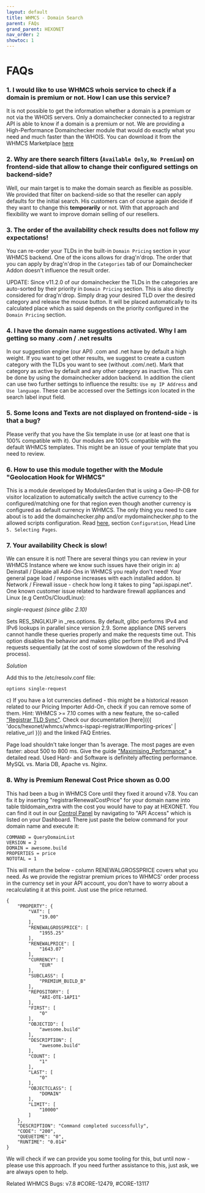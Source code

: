 ```yaml
---
layout: default
title: WHMCS - Domain Search
parent: FAQs
grand_parent: HEXONET
nav_order: 2
showtoc: 1
---
```


# FAQs

### 1. I would like to use WHMCS whois service to check if a domain is premium or not. How I can use this service?

It is not possible to get the information whether a domain is a premium or not via the WHOIS servers. Only a domainchecker connected to a registrar API is able to know if a domain is a premium or not.
We are providing a High-Performance Domainchecker module that would do exactly what you need and much faster than the WHOIS. You can download it from the WHMCS Marketplace [here](//marketplace.whmcs.com/product/1654)

### 2. Why are there search filters (`Available Only`, `No Premium`) on frontend-side that allow to change their configured settings on backend-side?

Well, our main target is to make the domain search as flexible as possible. We provided that filter on backend-side so that the reseller can apply defaults for the initial search. His customers can of course again decide if they want to change this **temporarily** or not. With that approach and flexibility we want to improve domain selling of our resellers.

### 3. The order of the availability check results does not follow my expectations!

You can re-order your TLDs in the built-in `Domain Pricing` section in your WHMCS backend. One of the icons allows for drag'n'drop. The order that you can apply by drag'n'drop in the `Categories` tab of our Domainchecker Addon doesn't influence the result order.

UPDATE: Since v11.2.0 of our domainchecker the TLDs in the categories are auto-sorted by their priority in `Domain Pricing` section. This is also directly considered for drag'n'drop. Simply drag your desired TLD over the desired category and release the mouse button. It will be placed automatically to its calculated place which as said depends on the priority configured in the `Domain Pricing` section.

### 4. I have the domain name suggestions activated. Why I am getting so many .com / .net results

In our suggestion engine (our API) .com and .net have by default a high weight. If you want to get other results, we suggest to create a custom category with the TLDs you want to see (without .com/.net). Mark that category as active by default and any other category as inactive. This can be done by using the domainchecker addon backend. In addition the client can use two further settings to influence the results: `Use my IP Address` and `Use language`. These can be accessed over the Settings icon located in the search label input field.

### 5. Some Icons and Texts are not displayed on frontend-side - is that a bug?

Please verify that you have the Six template in use (or at least one that is 100% compatible with it). Our modules are 100% compatible with the default WHMCS templates. This might be an issue of your template that you need to review.

### 6. How to use this module together with the Module "Geolocation Hook for WHMCS"

This is a module developed by ModulesGarden that is using a Geo-IP-DB for visitor localization to automatically switch the active currency to the configured/matching one for that region even though another currency is configured as default currency in WHMCS.
The only thing you need to care about is to add the domainchecker.php and/or mydomainchecker.php to the allowed scripts configuration.
Read [here](//www.docs.modulesgarden.com/Geolocation_Hook_For_WHMCS), section `Configuration`, Head Line `5. Selecting Pages`.

### 7. Your availability Check is slow!

We can ensure it is not! There are several things you can review in your WHMCS Instance where we know such issues have their origin in:
a) Deinstall / Disable all Add-Ons in WHMCS you really don't need! Your general page load / response increases with each installed addon.
b) Network / Firewall issue - check how long it takes to ping "api.ispapi.net". One known customer issue related to hardware firewall appliances and Linux (e.g CentOs/CloudLinux):

_single-request (since glibc 2.10)_

Sets RES_SNGLKUP in _res.options.  By default, glibc performs IPv4 and IPv6 lookups in parallel since version 2.9.  Some appliance DNS servers cannot handle these queries properly and make the requests time out. This option disables the behavior and makes glibc perform the IPv6 and IPv4 requests sequentially (at the cost of some slowdown of the resolving process).

_Solution_

Add this to the /etc/resolv.conf file:

`options single-request`

c) If you have a lot currencies defined - this might be a historical reason related to our Pricing Importer Add-On, check if you can remove some of them. Hint: WHMCS >= 7.10 comes with a new feature, the so-called ["Registrar TLD Sync"](//docs.whmcs.com/Registrar_TLD_Sync). Check our documentation [here]({{ 'docs/hexonet/whmcs/whmcs-ispapi-registrar/#importing-prices' | relative_url }}) and the linked FAQ Entries.

Page load shouldn't take longer than 1s average. The most pages are even faster: about 500 to 800 ms. Give the guide ["Maximising_Performance"](//docs.whmcs.com/Maximising_Performance) a detailed read. Used Hard- and Software is definitely affecting performance. MySQL vs. Maria DB, Apache vs. Nginx.

### 8. Why is Premium Renewal Cost Price shown as 0.00

This had been a bug in WHMCS Core until they fixed it around v7.8. You can fix it by inserting "registrarRenewalCostPrice" for your domain name into table tbldomain_extra with the cost you would have to pay at HEXONET. You can find it out in our [Control Panel](//account.hexonet.net) by navigating to "API Access" which is listed on your Dashboard. There just paste the below command for your domain name and execute it:

```
COMMAND = QueryDomainList
VERSION = 2
DOMAIN = awesome.build
PROPERTIES = price
NOTOTAL = 1
```

This will return the below - column RENEWALGROSSPRICE covers what you need. As we provide the registrar premium prices to WHMCS' order process in the currency set in your API account, you don't have to worry about a recalculating it at this point. Just use the price returned.

```
{
    "PROPERTY": {
        "VAT": [
            "19.00"
        ],
        "RENEWALGROSSPRICE": [
            "1955.25"
        ],
        "RENEWALPRICE": [
            "1643.07"
        ],
        "CURRENCY": [
            "EUR"
        ],
        "SUBCLASS": [
            "PREMIUM_BUILD_B"
        ],
        "REPOSITORY": [
            "ARI-OTE-1API1"
        ],
        "FIRST": [
            "0"
        ],
        "OBJECTID": [
            "awesome.build"
        ],
        "DESCRIPTION": [
            "awesome.build"
        ],
        "COUNT": [
            "1"
        ],
        "LAST": [
            "0"
        ],
        "OBJECTCLASS": [
            "DOMAIN"
        ],
        "LIMIT": [
            "10000"
        ]
    },
    "DESCRIPTION": "Command completed successfully",
    "CODE": "200",
    "QUEUETIME": "0",
    "RUNTIME": "0.014"
}
```

We will check if we can provide you some tooling for this, but until now - please use this approach. If you need further assistance to this, just ask, we are always open to help.

Related WHMCS Bugs: v7.8 #CORE-12479, #CORE-13117
